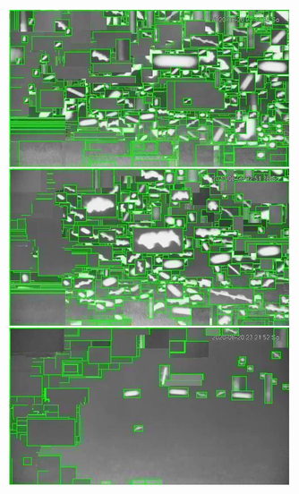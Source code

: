 ![20200620-222059-225104](in/20200620/20200620-222059-225104_0_.jpg)
![20200620-225109-232114](in/20200620/20200620-225109-232114_0_.jpg)
![20200620-232119-235124](in/20200620/20200620-232119-235124_0_.jpg)

